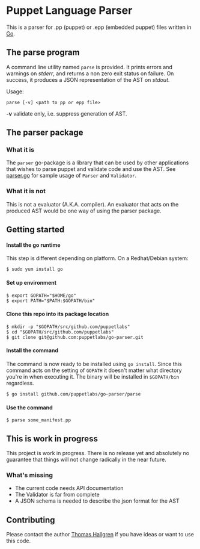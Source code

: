 # Puppet Language Parser

This is a parser for .pp (puppet) or .epp (embedded puppet) files written in [Go](https://golang.org/).

## The parse program
A command line utility named `parse` is provided. It prints errors and
warnings on _stderr_, and returns a non zero exit status on failure. On success,
it produces a JSON representation of the AST on _stdout_.

Usage:
```
parse [-v] <path to pp or epp file>
```

**-v** validate only, i.e. suppress generation of AST.

## The parser package

### What it is
The `parser` go-package is a library that can be used by other applications
that wishes to parse puppet and validate code and use the AST. See [parser.go](parse/parser.go)
for sample usage of `Parser` and `Validator`.

### What it is not
This is not a evaluator (A.K.A. compiler). An evaluator that acts on the produced AST would be one way
of using the parser package.

## Getting started
#### Install the go runtime
This step is different depending on platform. On a Redhat/Debian system:
```
$ sudo yum install go
```
#### Set up environment
```
$ export GOPATH="$HOME/go"
$ export PATH="$PATH:$GOPATH/bin"
```
#### Clone this repo into its package location
```
$ mkdir -p "$GOPATH/src/github.com/puppetlabs"
$ cd "$GOPATH/src/github.com/puppetlabs"
$ git clone git@github.com:puppetlabs/go-parser.git
```

#### Install the command
The command is now ready to be installed using `go install`. Since this command acts on the
setting of `GOPATH` it doesn't matter what directory you're in when executing it. The binary
will be installed in `$GOPATH/bin` regardless.
```
$ go install github.com/puppetlabs/go-parser/parse
```

#### Use the command
```
$ parse some_manifest.pp
```

## This is work in progress
This project is work in progress. There is no release yet and absolutely no
guarantee that things will not change radically in the near future.

### What's missing
- The current code needs API documentation
- The Validator is far from complete
- A JSON schema is needed to describe the json format for the AST

## Contributing
Please contact the author [Thomas Hallgren](mailto:thomas.hallgren@puppet.com) if you
have ideas or want to use this code.

